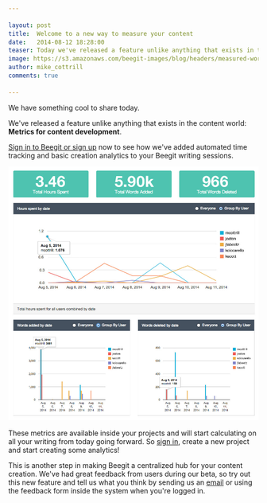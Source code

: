 ```yaml
---

layout: post
title:  Welcome to a new way to measure your content 
date:   2014-08-12 18:28:00
teaser: Today we've released a feature unlike anything that exists in the content world - Metrics for content development. 
image: https://s3.amazonaws.com/beegit-images/blog/headers/measured-words.jpg
author: mike_cottrill
comments: true

---
```


We have something cool to share today. 

We've released a feature unlike anything that exists in the content world: **Metrics for content development**. 

[Sign in to Beegit or sign up](https://beegit.com/login) now to see how we've added automated time tracking and basic creation analytics to your Beegit writing sessions. 

![Anayytics Full](/assets/metricsFullGroup.jpg)

These metrics are available inside your projects and will start calculating on all your writing from today going forward. So [sign in](https://beegit.com/login), create a new project and start creating some analytics! 

This is another step in making Beegit a centralized hub for your content creation. We've had great feedback from users during our beta, so try out this new feature and tell us what you think by sending us an [email](mailto:support@beegit.com) or using the feedback form inside the system when you're logged in. 
